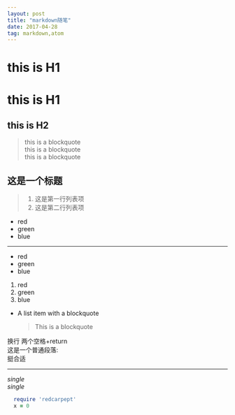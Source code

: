 ```yaml
---
layout: post
title: "markdown随笔"
date: 2017-04-28
tag: markdown,atom
---   
```


this is H1
==========

# this is H1  

## this is H2

> this is a blockquote  
> this is a blockquote  
> this is a blockquote

## 这是一个标题
> 1. 这是第一行列表项
> 2. 这是第二行列表项

* red
* green
* blue

***

- red
- green
- blue

1. red
2. green
3. blue

* A list item with a blockquote
  > This is a blockquote

换行  两个空格+return  
这是一个普通段落:  
挺合适

***

*single*  
_single_

```ruby
  require 'redcarpept'
  x = 0
```
